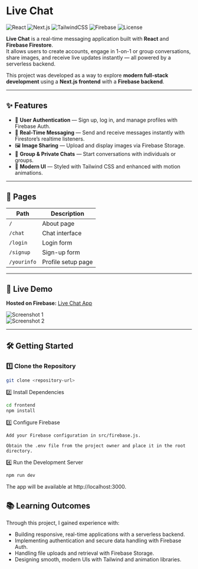 # Live Chat

![React](https://img.shields.io/badge/React-20232A?style=for-the-badge&logo=react&logoColor=61DAFB)
![Next.js](https://img.shields.io/badge/Next.js-000000?style=for-the-badge&logo=nextdotjs&logoColor=white)
![TailwindCSS](https://img.shields.io/badge/Tailwind_CSS-38B2AC?style=for-the-badge&logo=tailwind-css&logoColor=white)
![Firebase](https://img.shields.io/badge/Firebase-FFCA28?style=for-the-badge&logo=firebase&logoColor=black)
![License](https://img.shields.io/github/license/yourusername/yourrepo?style=for-the-badge)

**Live Chat** is a real-time messaging application built with **React** and **Firebase Firestore**.  
It allows users to create accounts, engage in 1-on-1 or group conversations, share images, and receive live updates instantly — all powered by a serverless backend.  

This project was developed as a way to explore **modern full-stack development** using a **Next.js frontend** with a **Firebase backend**.  

---

## ✨ Features
- 🔐 **User Authentication** — Sign up, log in, and manage profiles with Firebase Auth.  
- 💬 **Real-Time Messaging** — Send and receive messages instantly with Firestore’s realtime listeners.  
- 🖼 **Image Sharing** — Upload and display images via Firebase Storage.  
- 👥 **Group & Private Chats** — Start conversations with individuals or groups.  
- 🎨 **Modern UI** — Styled with Tailwind CSS and enhanced with motion animations.

---

## 📄 Pages
| Path        | Description            |
|-------------|------------------------|
| `/`         | About page             |
| `/chat`     | Chat interface         |
| `/login`    | Login form             |
| `/signup`   | Sign-up form           |
| `/yourinfo` | Profile setup page     |

---

## 🚀 Live Demo
**Hosted on Firebase:** [Live Chat App](https://livechat-83a0f.firebaseapp.com)  

![Screenshot 1](https://github.com/user-attachments/assets/74fb81c4-5497-43d1-9e96-f759c10f43e8)  
![Screenshot 2](https://github.com/user-attachments/assets/10778f75-e984-4296-9090-e94ecd5842b9)

---

## 🛠 Getting Started

### 1️⃣ Clone the Repository
```bash
git clone <repository-url>
```

2️⃣ Install Dependencies

```bash
cd frontend
npm install
```

3️⃣ Configure Firebase

    Add your Firebase configuration in src/firebase.js.

    Obtain the .env file from the project owner and place it in the root directory.

4️⃣ Run the Development Server

```bash
npm run dev
```

The app will be available at http://localhost:3000.

## 📚 Learning Outcomes

Through this project, I gained experience with:
- Building responsive, real-time applications with a serverless backend.
- Implementing authentication and secure data handling with Firebase Auth.
- Handling file uploads and retrieval with Firebase Storage.
- Designing smooth, modern UIs with Tailwind and animation libraries.
